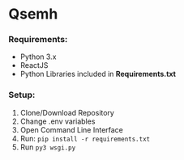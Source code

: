 # Qsemh

### Requirements:

- Python 3.x
- ReactJS
- Python Libraries included in **Requirements.txt**

### Setup:

1. Clone/Download Repository
2. Change .env variables
3. Open Command Line Interface
4. Run: ``` pip install -r requirements.txt ```
5. Run ``` py3 wsgi.py ```